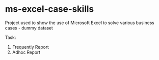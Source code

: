 # ms-excel-case-skills
Project used to show the use of Microsoft Excel to solve various business cases - dummy dataset

Task:
1. Frequently Report
2. Adhoc Report
